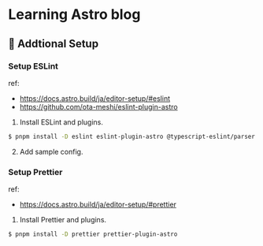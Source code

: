# Learning Astro blog

## 🔧 Addtional Setup

### Setup ESLint

ref:

- https://docs.astro.build/ja/editor-setup/#eslint
- https://github.com/ota-meshi/eslint-plugin-astro

1. Install ESLint and plugins.

```bash
$ pnpm install -D eslint eslint-plugin-astro @typescript-eslint/parser eslint-plugin-jsx-a11y
```

2. Add sample config.

### Setup Prettier

ref:

- https://docs.astro.build/ja/editor-setup/#prettier

1. Install Prettier and plugins.

```bash
$ pnpm install -D prettier prettier-plugin-astro
```
